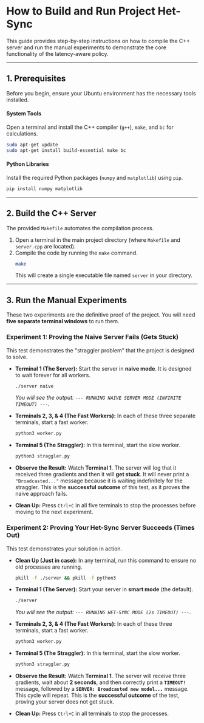 # How to Build and Run Project Het-Sync

This guide provides step-by-step instructions on how to compile the C++ server and run the manual experiments to demonstrate the core functionality of the latency-aware policy.

---

## 1. Prerequisites

Before you begin, ensure your Ubuntu environment has the necessary tools installed.

#### System Tools

Open a terminal and install the C++ compiler (`g++`), `make`, and `bc` for calculations.

```bash
sudo apt-get update
sudo apt-get install build-essential make bc
```

#### Python Libraries

Install the required Python packages (`numpy` and `matplotlib`) using `pip`.

```bash
pip install numpy matplotlib
```

---

## 2. Build the C++ Server

The provided `Makefile` automates the compilation process.

1.  Open a terminal in the main project directory (where `Makefile` and `server.cpp` are located).
2.  Compile the code by running the `make` command.
    ```bash
    make
    ```
    This will create a single executable file named `server` in your directory.

---

## 3. Run the Manual Experiments

These two experiments are the definitive proof of the project. You will need **five separate terminal windows** to run them.

### Experiment 1: Proving the Naive Server Fails (Gets Stuck)

This test demonstrates the "straggler problem" that the project is designed to solve.

- **Terminal 1 (The Server):** Start the server in **naive mode**. It is designed to wait forever for all workers.

  ```bash
  ./server naive
  ```

  _You will see the output: `--- RUNNING NAIVE SERVER MODE (INFINITE TIMEOUT) ---`._

- **Terminals 2, 3, & 4 (The Fast Workers):** In each of these three separate terminals, start a fast worker.

  ```bash
  python3 worker.py
  ```

- **Terminal 5 (The Straggler):** In this terminal, start the slow worker.

  ```bash
  python3 straggler.py
  ```

- **Observe the Result:** Watch **Terminal 1**. The server will log that it received three gradients and then it will **get stuck**. It will never print a `"Broadcasted..."` message because it is waiting indefinitely for the straggler. This is the **successful outcome** of this test, as it proves the naive approach fails.

- **Clean Up:** Press `Ctrl+C` in all five terminals to stop the processes before moving to the next experiment.

### Experiment 2: Proving Your Het-Sync Server Succeeds (Times Out)

This test demonstrates your solution in action.

- **Clean Up (Just in case):** In any terminal, run this command to ensure no old processes are running.

  ```bash
  pkill -f ./server && pkill -f python3
  ```

- **Terminal 1 (The Server):** Start your server in **smart mode** (the default).

  ```bash
  ./server
  ```

  _You will see the output: `--- RUNNING HET-SYNC MODE (2s TIMEOUT) ---`._

- **Terminals 2, 3, & 4 (The Fast Workers):** In each of these three terminals, start a fast worker.

  ```bash
  python3 worker.py
  ```

- **Terminal 5 (The Straggler):** In this terminal, start the slow worker.

  ```bash
  python3 straggler.py
  ```

- **Observe the Result:** Watch **Terminal 1**. The server will receive three gradients, wait about **2 seconds**, and then correctly print a **`TIMEOUT!`** message, followed by a **`SERVER: Broadcasted new model...`** message. This cycle will repeat. This is the **successful outcome** of the test, proving your server does not get stuck.

- **Clean Up:** Press `Ctrl+C` in all terminals to stop the processes.
